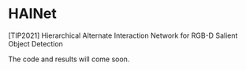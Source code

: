 # HAINet
[TIP2021] Hierarchical Alternate Interaction Network for RGB-D Salient Object Detection

The code and results will come soon.
